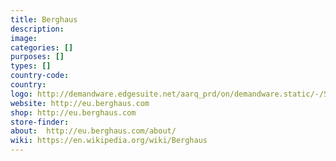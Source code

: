 ```yaml
---
title: Berghaus
description:
image:
categories: []
purposes: []
types: []
country-code:
country:
logo: http://demandware.edgesuite.net/aarq_prd/on/demandware.static/-/Sites-brggbgbp-Library/default/dw99ac2891/images/logo/courtLogo.svg
website: http://eu.berghaus.com
shop: http://eu.berghaus.com
store-finder:
about:  http://eu.berghaus.com/about/
wiki: https://en.wikipedia.org/wiki/Berghaus
---
```

